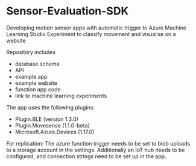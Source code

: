 # Sensor-Evaluation-SDK

Developing motion sensor apps with automatic trigger to Azure Machine Learning Studio Experiment to classify movement and visualise on a website

Repository includes
- database schema
- API
- example app
- example website
- function app code
- link to machine learning experiments

The app uses the following plugins:

  -	Plugin.BLE (version 1.3.0)
  -	Plugin.Movesense (1.1.0-beta)
  -	Microsoft.Azure.Devices (1.17.0)

For replication:
The azure function trigger needs to be set to blob uploads to a storage account in the settings.
Additionally an IoT hub needs to be configured, and connection strings need to be set up in the app.
